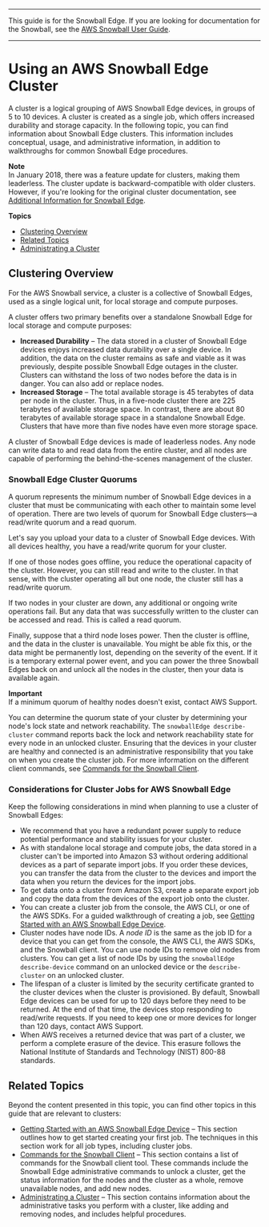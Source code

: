 --------

This guide is for the Snowball Edge\. If you are looking for documentation for the Snowball, see the [AWS Snowball User Guide](https://docs.aws.amazon.com/snowball/latest/ug/whatissnowball.html)\.

--------

# Using an AWS Snowball Edge Cluster<a name="UsingCluster"></a>

A cluster is a logical grouping of AWS Snowball Edge devices, in groups of 5 to 10 devices\. A cluster is created as a single job, which offers increased durability and storage capacity\. In the following topic, you can find information about Snowball Edge clusters\. This information includes conceptual, usage, and administrative information, in addition to walkthroughs for common Snowball Edge procedures\.

**Note**  
In January 2018, there was a feature update for clusters, making them leaderless\. The cluster update is backward\-compatible with older clusters\. However, if you're looking for the original cluster documentation, see [Additional Information for Snowball Edge](appendices.md)\.

**Topics**
+ [Clustering Overview](#ClusterOverview)
+ [Related Topics](#relatedcluster)
+ [Administrating a Cluster](administercluster.md)

## Clustering Overview<a name="ClusterOverview"></a>

For the AWS Snowball service, a cluster is a collective of Snowball Edges, used as a single logical unit, for local storage and compute purposes\.

A cluster offers two primary benefits over a standalone Snowball Edge for local storage and compute purposes:
+ **Increased Durability** – The data stored in a cluster of Snowball Edge devices enjoys increased data durability over a single device\. In addition, the data on the cluster remains as safe and viable as it was previously, despite possible Snowball Edge outages in the cluster\. Clusters can withstand the loss of two nodes before the data is in danger\. You can also add or replace nodes\.
+ **Increased Storage** – The total available storage is 45 terabytes of data per node in the cluster\. Thus, in a five\-node cluster there are 225 terabytes of available storage space\. In contrast, there are about 80 terabytes of available storage space in a standalone Snowball Edge\. Clusters that have more than five nodes have even more storage space\.

A cluster of Snowball Edge devices is made of leaderless nodes\. Any node can write data to and read data from the entire cluster, and all nodes are capable of performing the behind\-the\-scenes management of the cluster\.

### Snowball Edge Cluster Quorums<a name="clusterquorums"></a>

A quorum represents the minimum number of Snowball Edge devices in a cluster that must be communicating with each other to maintain some level of operation\. There are two levels of quorum for Snowball Edge clusters—a read/write quorum and a read quorum\.

Let's say you upload your data to a cluster of Snowball Edge devices\. With all devices healthy, you have a read/write quorum for your cluster\.

If one of those nodes goes offline, you reduce the operational capacity of the cluster\. However, you can still read and write to the cluster\. In that sense, with the cluster operating all but one node, the cluster still has a read/write quorum\.

If two nodes in your cluster are down, any additional or ongoing write operations fail\. But any data that was successfully written to the cluster can be accessed and read\. This is called a read quorum\.

Finally, suppose that a third node loses power\. Then the cluster is offline, and the data in the cluster is unavailable\. You might be able fix this, or the data might be permanently lost, depending on the severity of the event\. If it is a temporary external power event, and you can power the three Snowball Edges back on and unlock all the nodes in the cluster, then your data is available again\.

**Important**  
If a minimum quorum of healthy nodes doesn't exist, contact AWS Support\.

You can determine the quorum state of your cluster by determining your node's lock state and network reachability\. The `snowballEdge describe-cluster` command reports back the lock and network reachability state for every node in an unlocked cluster\. Ensuring that the devices in your cluster are healthy and connected is an administrative responsibility that you take on when you create the cluster job\. For more information on the different client commands, see [Commands for the Snowball Client](using-client-commands.md)\.

### Considerations for Cluster Jobs for AWS Snowball Edge<a name="clusterconsiderations"></a>

Keep the following considerations in mind when planning to use a cluster of Snowball Edges:
+ We recommend that you have a redundant power supply to reduce potential performance and stability issues for your cluster\.
+ As with standalone local storage and compute jobs, the data stored in a cluster can't be imported into Amazon S3 without ordering additional devices as a part of separate import jobs\. If you order these devices, you can transfer the data from the cluster to the devices and import the data when you return the devices for the import jobs\.
+ To get data onto a cluster from Amazon S3, create a separate export job and copy the data from the devices of the export job onto the cluster\.
+ You can create a cluster job from the console, the AWS CLI, or one of the AWS SDKs\. For a guided walkthrough of creating a job, see [Getting Started with an AWS Snowball Edge Device](getting-started.md)\.
+ Cluster nodes have node IDs\. A *node ID* is the same as the job ID for a device that you can get from the console, the AWS CLI, the AWS SDKs, and the Snowball client\. You can use node IDs to remove old nodes from clusters\. You can get a list of node IDs by using the `snowballEdge describe-device` command on an unlocked device or the `describe-cluster` on an unlocked cluster\.
+ The lifespan of a cluster is limited by the security certificate granted to the cluster devices when the cluster is provisioned\. By default, Snowball Edge devices can be used for up to 120 days before they need to be returned\. At the end of that time, the devices stop responding to read/write requests\. If you need to keep one or more devices for longer than 120 days, contact AWS Support\.
+ When AWS receives a returned device that was part of a cluster, we perform a complete erasure of the device\. This erasure follows the National Institute of Standards and Technology \(NIST\) 800\-88 standards\.

## Related Topics<a name="relatedcluster"></a>

Beyond the content presented in this topic, you can find other topics in this guide that are relevant to clusters:
+ [Getting Started with an AWS Snowball Edge Device](getting-started.md) – This section outlines how to get started creating your first job\. The techniques in this section work for all job types, including cluster jobs\.
+ [Commands for the Snowball Client](using-client-commands.md) – This section contains a list of commands for the Snowball client tool\. These commands include the Snowball Edge administrative commands to unlock a cluster, get the status information for the nodes and the cluster as a whole, remove unavailable nodes, and add new nodes\.
+ [Administrating a Cluster](administercluster.md) – This section contains information about the administrative tasks you perform with a cluster, like adding and removing nodes, and includes helpful procedures\.